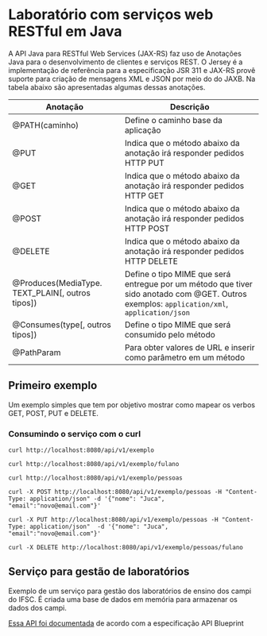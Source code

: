 # Laboratório com serviços web RESTful em Java



A API Java para RESTful Web Services (JAX-RS) faz uso de Anotações Java para o desenvolvimento de clientes e serviços REST. O Jersey é a implementação de referência para a especificação JSR 311 e JAX-RS provê suporte para criação de mensagens XML e JSON por meio do do JAXB. Na tabela abaixo são apresentadas algumas dessas anotações.



| Anotação | Descrição |
| -------------- | ---------------------------------- |
| @PATH(caminho) | Define o caminho base da aplicação |
| @PUT | Indica que o método abaixo da anotação irá responder pedidos HTTP PUT |
| @GET | Indica que o método abaixo da anotação irá responder pedidos HTTP GET |
| @POST | Indica que o método abaixo da anotação irá responder pedidos HTTP POST |
| @DELETE | Indica que o método abaixo da anotação irá responder pedidos HTTP DELETE |
| @Produces(MediaType. TEXT\_PLAIN[, outros tipos]) | Define o tipo MIME que será entregue por um método que tiver sido anotado com @GET. Outros exemplos: `application/xml`, `application/json` |
| @Consumes(type[, outros tipos]) | Define o tipo MIME que será consumido pelo método |
| @PathParam | Para obter valores de URL e inserir como parâmetro em um método |



## Primeiro exemplo

Um exemplo simples que tem por objetivo mostrar como mapear os verbos GET, POST, PUT e DELETE.



### Consumindo o serviço com o curl

```shell
curl http://localhost:8080/api/v1/exemplo

curl http://localhost:8080/api/v1/exemplo/fulano

curl http://localhost:8080/api/v1/exemplo/pessoas

curl -X POST http://localhost:8080/api/v1/exemplo/pessoas -H "Content-Type: application/json" -d '{"nome": "Juca", "email":"novo@email.com"}'

curl -X PUT http://localhost:8080/api/v1/exemplo/pessoas -H "Content-Type: application/json"  -d '{"nome": "Juca", "email":"novo@email.com"}'

curl -X DELETE http://localhost:8080/api/v1/exemplo/pessoas/fulano 
```



## Serviço para gestão de laboratórios

Exemplo de um serviço para gestão dos laboratórios de ensino dos campi do IFSC. É criada uma base de dados em memória para armazenar os dados dos campi.

[Essa API foi documentada](laboratorios.apib) de acordo com a especificação API Blueprint
